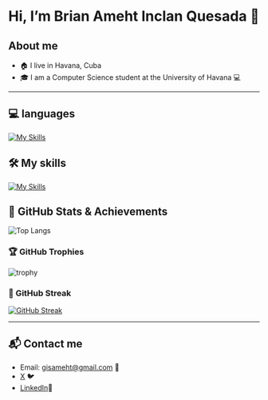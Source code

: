 
# Hi, I’m Brian Ameht Inclan Quesada 👋

## About me

- 🏠 I live in Havana, Cuba
- 🎓 I am a Computer Science student at the University of Havana 💻

---

## 💻 languages

[![My Skills](https://skillicons.dev/icons?i=c,cpp,cs,py,js,ts)](https://skillicons.dev)

## 🛠 My skills

[![My Skills](https://skillicons.dev/icons?i=dotnet,mysql,nodejs,angular,react,graphql,apollo,postman,bootstrap,html,css,git,github&perline=6)](https://skillicons.dev)


## 🌟 GitHub Stats & Achievements

<!-- ![Brian's GitHub stats](https://github-readme-stats.vercel.app/api?username=Usytwm&show_icons=true&theme=radical&hide_border=true&bg_color=00000000&text_color=58a6ff&icon_color=8b949e&title_color=00f0ff) -->

![Top Langs](https://github-readme-stats.vercel.app/api/top-langs/?username=Usytwm&layout=compact&theme=radical&hide_border=true&bg_color=00000000&text_color=58a6ff&title_color=00f0ff&langs_count=10)

### 🏆 GitHub Trophies

![trophy](https://github-profile-trophy.vercel.app/?username=Usytwm&theme=onestar&no-frame=true&row=1&column=6&margin-w=15)

### 🚀 GitHub Streak

[![GitHub Streak](https://github-readme-streak-stats.herokuapp.com/?user=Usytwm&theme=radical&hide_border=true&stroke=58a6ff&ring=00f0ff&fire=ff872f&currStreakLabel=ff872f&currStreakNum=00f0ff)](https://git.io/streak-stats)

---

## 📬 Contact me

- Email: gisameht@gmail.com 📧
- [X](https://twitter.com/BrianInclan) 🐦
- [LinkedIn](https://www.linkedin.com/in/brian-inclan-7a02531a5/)💼
